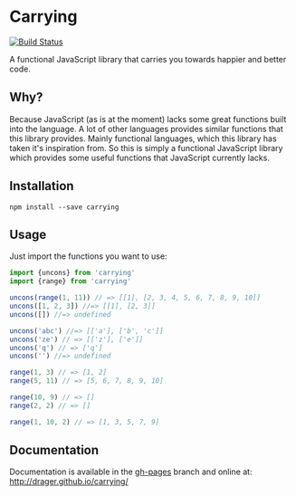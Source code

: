 # Carrying
[![Build Status](https://travis-ci.org/drager/carrying.svg?branch=master)](https://travis-ci.org/drager/carrying)

A functional JavaScript library that carries you towards happier and better code.

## Why?
Because JavaScript (as is at the moment) lacks some great functions built into the language.
A lot of other languages provides similar functions that this library provides.
Mainly functional languages, which this library has taken it's inspiration from. So this is simply a
functional JavaScript library which provides some useful functions that JavaScript currently lacks.

## Installation
```
npm install --save carrying
```

## Usage
Just import the functions you want to use:

```js
import {uncons} from 'carrying'
import {range} from 'carrying'

uncons(range(1, 11)) // => [[1], [2, 3, 4, 5, 6, 7, 8, 9, 10]]
uncons([1, 2, 3]) //=> [[1], [2, 3]]
uncons([]) //=> undefined

uncons('abc') //=> [['a'], ['b', 'c']]
uncons('ze') // => [['z'], ['e']]
uncons('q') // => ['q']
uncons('') //=> undefined

range(1, 3) // => [1, 2]
range(5, 11) // => [5, 6, 7, 8, 9, 10]

range(10, 9) // => []
range(2, 2) // => []

range(1, 10, 2) // => [1, 3, 5, 7, 9]
```

## Documentation
Documentation is available in the [gh-pages](https://github.com/drager/carrying/tree/gh-pages)
branch and online at: http://drager.github.io/carrying/
